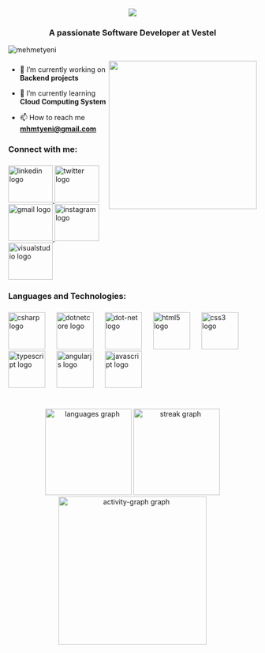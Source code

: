 <h1 align="center">
    <img src="https://readme-typing-svg.herokuapp.com/?font=Righteous&color=00A450&size=35&center=true&vCenter=true&width=500&height=70&duration=4000&lines=Hi+There!;+I%27m+Mehmet+Yeni!;" />
</h1>

<h3 align="center">A passionate Software Developer at Vestel</h3>
<p align="left"> <img src="https://komarev.com/ghpvc/?username=mhmtyeni&label=Profile%20views&color=0e75b6&style=flat" alt="mehmetyeni" /> </p>
<img src="https://media.giphy.com/media/v1.Y2lkPTc5MGI3NjExdWtkcWU1YmpnbXVsMWxlNTJoanZ4NzBjaHhxYTFqa2dtNnZnNnBseSZlcD12MV9pbnRlcm5hbF9naWZfYnlfaWQmY3Q9Zw/2IudUHdI075HL02Pkk/giphy.gif" width="300px" align="right" alt="">


###
- 🔭 I’m currently working on **Backend projects**

- 🌱 I’m currently learning **Cloud Computing System**

- 📫 How to reach me **mhmtyeni@gmail.com**



###

<h3 align="left">Connect with me:</h3>

###

<div align="left">
  <a href="https://www.linkedin.com/in/mehmet-yeni/" target="_blank">
    <img src="https://raw.githubusercontent.com/maurodesouza/profile-readme-generator/master/src/assets/icons/social/linkedin/default.svg" width="90" height="75" alt="linkedin logo"  />
  </a>
  <a href="www.x.com/mhmtyeni" target="_blank">
    <img src="https://raw.githubusercontent.com/maurodesouza/profile-readme-generator/master/src/assets/icons/social/twitter/default.svg" width="90" height="75" alt="twitter logo"  />
  </a>
  <a href="mhmtyeni@gmail.com" target="_blank">
    <img src="https://raw.githubusercontent.com/maurodesouza/profile-readme-generator/master/src/assets/icons/social/gmail/default.svg" width="90" height="75" alt="gmail logo"  />
  </a>
  <a href="www.instagram.com/mhmtyeni" target="_blank">
    <img src="https://raw.githubusercontent.com/maurodesouza/profile-readme-generator/master/src/assets/icons/social/instagram/default.svg" width="90" height="75" alt="instagram logo"  />
  </a>
  <a href="mehmetyen@vestel.com.tr" target="_blank">
    <img src="https://raw.githubusercontent.com/maurodesouza/profile-readme-generator/master/src/assets/icons/social/visualstudio/default.svg" width="90" height="75" alt="visualstudio logo"  />
  </a>
</div>

###

<h3 align="left">Languages and Technologies:</h3>

###

<div align="left">
  <img src="https://cdn.jsdelivr.net/gh/devicons/devicon/icons/csharp/csharp-original.svg" height="75" alt="csharp logo"  />
  <img width="15" />
  <img src="https://cdn.jsdelivr.net/gh/devicons/devicon/icons/dotnetcore/dotnetcore-original.svg" height="75" alt="dotnetcore logo"  />
  <img width="15" />
  <img src="https://cdn.jsdelivr.net/gh/devicons/devicon/icons/dot-net/dot-net-plain-wordmark.svg" height="75" alt="dot-net logo"  />
  <img width="15" />
  <img src="https://cdn.jsdelivr.net/gh/devicons/devicon/icons/html5/html5-original.svg" height="75" alt="html5 logo"  />
  <img width="15" />
  <img src="https://cdn.jsdelivr.net/gh/devicons/devicon/icons/css3/css3-original.svg" height="75" alt="css3 logo"  />
  <img width="15" />
  <img src="https://cdn.jsdelivr.net/gh/devicons/devicon/icons/typescript/typescript-original.svg" height="75" alt="typescript logo"  />
  <img width="15" />
  <img src="https://cdn.jsdelivr.net/gh/devicons/devicon/icons/angularjs/angularjs-original.svg" height="75" alt="angularjs logo"  />
  <img width="15" />
  <img src="https://cdn.jsdelivr.net/gh/devicons/devicon/icons/javascript/javascript-original.svg" height="75" alt="javascript logo"  />
</div>

###

<h1 align="left"></h1>

###

<div align="center">  
  <img src="https://github-readme-stats.vercel.app/api/top-langs?username=Mhmtyeni&locale=en&hide_title=false&layout=compact&card_width=320&langs_count=5&theme=vue-dark&hide_border=false&order=2" height="175" alt="languages graph"  />
  <img src="https://streak-stats.demolab.com?user=Mhmtyeni&locale=en&mode=daily&theme=vue-dark&hide_border=false&border_radius=5&order=3" height="175" alt="streak graph"  />
  <img src="https://github-readme-activity-graph.vercel.app/graph?username=Mhmtyeni&radius=16&theme=vue&area=true&order=5" height="300" alt="activity-graph graph"  />
</div>

###
